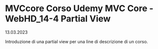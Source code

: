 # MVCcore Corso Udemy MVC Core - WebHD_14-4 Partial View 
13.03.2023

Introduzione di una partial view per una line di descrizione di un corso.

